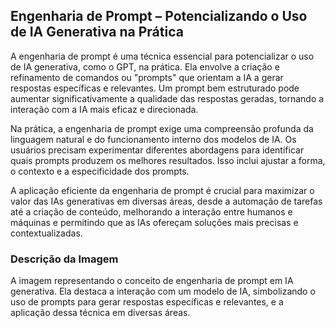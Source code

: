 ## Engenharia de Prompt – Potencializando o Uso de IA Generativa na Prática
A engenharia de prompt é uma técnica essencial para potencializar o uso de IA generativa, como o GPT, na prática. Ela envolve a criação e refinamento de comandos ou "prompts" que orientam a IA a gerar respostas específicas e relevantes. Um prompt bem estruturado pode aumentar significativamente a qualidade das respostas geradas, tornando a interação com a IA mais eficaz e direcionada.

Na prática, a engenharia de prompt exige uma compreensão profunda da linguagem natural e do funcionamento interno dos modelos de IA. Os usuários precisam experimentar diferentes abordagens para identificar quais prompts produzem os melhores resultados. Isso inclui ajustar a forma, o contexto e a especificidade dos prompts.

A aplicação eficiente da engenharia de prompt é crucial para maximizar o valor das IAs generativas em diversas áreas, desde a automação de tarefas até a criação de conteúdo, melhorando a interação entre humanos e máquinas e permitindo que as IAs ofereçam soluções mais precisas e contextualizadas.

### Descrição da Imagem
A imagem representando o conceito de engenharia de prompt em IA generativa. Ela destaca a interação com um modelo de IA, simbolizando o uso de prompts para gerar respostas específicas e relevantes, e a aplicação dessa técnica em diversas áreas.
